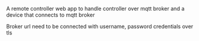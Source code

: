 A remote controller web app to handle controller over mqtt broker and a device that connects to mqtt broker 

Broker url need to be connected with username, password credentials over tls 
